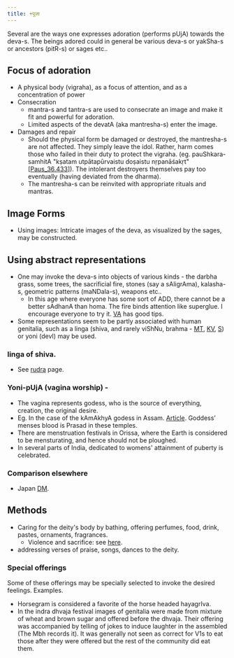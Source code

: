 ```yaml
---
title: +पूजा
---
```



Several are the ways one expresses adoration (performs pUjA) towards the deva-s. The beings adored could in general be various deva-s or yakSha-s or ancestors (pitR-s) or sages etc..

## Focus of adoration
- A physical body (vigraha), as a focus of attention, and as a concentration of power
- Consecration
    - mantra-s and tantra-s are used to consecrate an image and make it fit and powerful for adoration.
    - Limited aspects of the devatA (aka mantresha-s) enter the image.
- Damages and repair
    - Should the physical form be damaged or destroyed, the mantresha-s are not affected. They simply leave the idol. Rather, harm comes those who failed in their duty to protect the vigraha. (eg. pauShkara-samhitA "kṣatam utpātapūrvaistu doṣaistu nṛpanāśakṛt" \[[Paus_36.433](http://gretil.sub.uni-goettingen.de/gretil/1_sanskr/4_rellit/vaisn/ps27-43u.htm)\]). The intolerant destroyers themselves pay too eventually (having deviated from the dharma).
    - The mantresha-s can be reinvited with appropriate rituals and mantras.

## Image Forms
- Using images: Intricate images of the deva, as visualized by the sages, may be constructed.

## Using abstract representations
- One may invoke the deva-s into objects of various kinds - the darbha grass, some trees, the sacrificial fire, stones (say a sAligrAma), kalasha-s, geometric patterns (maNDala-s), weapons etc..
    - In this age where everyone has some sort of ADD, there cannot be a better sAdhanA than homa. The fire binds attention like superglue. I encourage everyone to try it. [VA](http://vedicastrologer.org/homam/index.htm) has good tips.
- Some representations seem to be partly associated with human genitalia, such as a linga (shiva, and rarely viShNu, brahma  - [MT](https://manasataramgini.wordpress.com/2005/11/22/the-tale-of-the-linga/), [KV](https://agnimaan.wordpress.com/2015/08/12/linga-the-phallic-symbol-of-the-ultimate-being/), [S](http://sarasvatam.in/en/2015/08/18/li%E1%B9%85ga-worship-in-vai%E1%B9%A3%E1%B9%87ava-agamas/)) or yoni (devI) may be used.

### linga of shiva.
- See [rudra](../../../../../mantraH/rudraH) page.

### Yoni-pUjA (vagina worship) -
- The vagina represents godess, who is the source of everything, creation, the original desire.
- Eg. In the case of the kAmAkhyA godess in Assam. [Article](https://shestirs.wordpress.com/2013/08/15/kamakhya-the-goddess-of-desire/). Goddess’ menses blood is Prasad in these temples.
- There are menstruation festivals in Orissa, where the Earth is considered to be mensturating, and hence should not be ploughed.
- In several parts of India, dedicated to womens' attainment of puberty is celebrated.

### Comparison elsewhere
- Japan [DM](https://www.dailymotion.com/video/xwqdhj_feasts-japanese-culture_travel).

## Methods
- Caring for the deity's body by bathing, offering perfumes, food, drink, pastes, ornaments, fragrances.
  - Violence and sacrifice: see [here](../../../social-cultivation/violence/).
- addressing verses of praise, songs, dances to the deity.

### Special offerings
Some of these offerings may be specially selected to invoke the desired feelings. Examples.

- Horsegram is considered a favorite of the horse headed hayagrIva.
- In the indra dhvaja festival images of genitalia were made from mixture of wheat and brown sugar and offered before the dhvaja. Their offering was accompanied by telling of jokes to induce laughter in the assembled (The Mbh records it). It was generally not seen as correct for V1s to eat those after they were offered but the rest of the community did eat them. 
